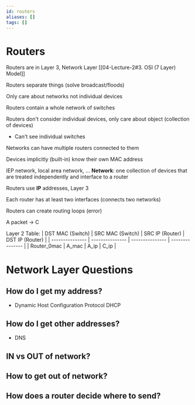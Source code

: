 ```yaml
---
id: routers
aliases: []
tags: []
---
```


# Routers

Routers are in Layer 3, Network Layer [[04-Lecture-2#3. OSI (7 Layer) Model]]

Routers separate things (solve broadcast/floods)

Only care about networks not individual devices

Routers contain a whole network of switches

Routers don't consider individual devices, only care about object (collection of devices)
- Can't see individual switches

Networks can have multiple routers connected to them

Devices implicitly (built-in) know their own MAC address

IEP network, local area network, ...
**Network**: one collection of devices that are treated independently and interface to a router

Routers use **IP** addresses, Layer 3

Each router has at least two interfaces (connects two networks)

Routers can create routing loops (error)

A packet -> C

Layer 2 Table:
| DST MAC (Switch) | SRC MAC (Switch) | SRC IP (Router) | DST IP (Router) |
| --------------- | --------------- | --------------- | --------------- |
| Router_0mac | A_mac | A_ip | C_ip |

# Network Layer Questions

## How do I get my address?
- Dynamic Host Configuration Protocol DHCP

## How do I get other addresses?
- DNS

## IN vs OUT of network?

## How to get out of network?

## How does a router decide where to send?


